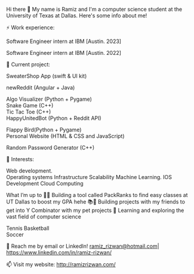 Hi there 👋
My name is Ramiz and I'm a computer science student at the University of Texas at Dallas. Here's some info about me!


⚡ Work experience:

Software Engineer intern at IBM [Austin. 2023]

Software Engineer intern at IBM [Austin. 2022]


🔭 Current project:

SweaterShop App (swift & UI kit)

newReddit (Angular + Java)

Algo Visualizer (Python + Pygame)                                                                                                                                    
Snake Game (C++)                                                                                                                                                    
Tic Tac Toe (C++)                                                                                                                                                      
HappyUnitedBot (Python + Reddit API)  

Flappy Bird(Python + Pygame)                                                                                                                                                     
Personal Website (HTML & CSS and JavaScript)  

Random Password Generator (C++)

🌱 Interests:

Web development.   
Operating systems
Infrastructure 
Scalability 
Machine Learning.
IOS Development
Cloud Computing                                                                                                                                                 

What I’m up to 🏃‍♂️
Building a tool called PackRanks to find easy classes at UT Dallas to boost my GPA hehe 📚📝
Building projects with my friends to get into Y Combinator with my pet projects 💼
Learning and exploring the vast field of computer science

Tennis
Basketball                                                                                                                                                                                                                                                                                                  
Soccer                                                                                                                                                      
                                                                                                                                                                                                                                                                                                                                                                                                                                                                  
💬 Reach me by email or LinkedIn! ramiz_rizwan@hotmail.com| https://www.linkedin.com/in/ramiz-rizwan/
                                                                                                                                                                                                                                                                                                            
📫 Visit my website: http://ramizrizwan.com/

<!---
RamizRiz/RamizRiz is a ✨ special ✨ repository because its `README.md` (this file) appears on your GitHub profile.
You can click the Preview link to take a look at your changes.
--->
